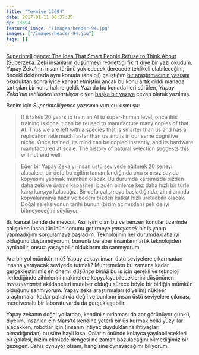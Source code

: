 ```yaml
---
title: "Yevmiye 13694"
date: 2017-01-11 00:37:35
dp: 13694
featured_image: "/images/header-94.jpg"
images: ["/images/header-94.jpg"]
tags: []
---
```




[Superintelligence: The Idea That Smart People Refuse to Think About](https://hackernoon.com/superintelligence-the-idea-that-smart-people-refuse-to-think-about-be9dae3b8d62?gi=230f62806c39) (Superzeka:
Zeki insanların düşünmeyi reddettiği fikir) diye bir yazı okudum. Yapay Zeka'nın
insan türünü yok edecek derecede tehlikeli olabileceğini, önceki doktorada aynı
konuda (analoji)
çalıştığım
[bir araştırmacının yazısını](http://www.foundalis.com/soc/why_no_more_Bongard.html) okuduktan
sonra iyice kanaat etmiştim ancak bu konu artık ciddi manada tartışılan bir konu
haline geldi. Yazı da bu konuda ileri sürülen, *Yapay Zeka'nın tehlikeleri
abartılıyor*
diyen [başka bir yazıya](http://idlewords.com/talks/superintelligence.htm) cevap
olarak yazılmış.

Benim için *Superintelligence* yazısının vurucu kısmı şu:

> If it takes 20 years to train an AI to super-human level, once this training
> is done it can be reused to manufacture many copies of that AI. Thus we are
> left with a species that is smarter than us and has a replication rate much
> faster than us and is in our same cognitive niche. Once trained, its mind can
> be copied instantly, and its hardware manufactured at scale. The history of
> natural selection suggests this will not end well.

> Eğer bir Yapay Zeka'yı insan üstü seviyede eğitmek 20 seneyi alacaksa, bir
> defa bu eğitim tamamlandığında onu sınırsız sayıda kopyasını yapmak mümkün
> olacak. Bu durumda karşımızda bizden daha zeki ve *üreme* kapasitesi bizden
> binlerce kez daha hızlı bir türle karşı karşıya kalacağız. Bir defa çalışmaya
> başladığında, zihni anında kopyalanmaya hazır ve bedeni bizden katkat hızlı
> üretilebilir olacak. Doğal seleksiyonun tarihi bunun (bizim açımızdan) pek de
> iyi bitmeyeceğini söylüyor.

Bu kanaat bende de mevcut. Asıl işim olan bu ve benzeri konular üzerinde
çalışırken insan türünün sonunu getirmeye *yarayacak* bir iş yapıp yapmadığımı
sorgulamaya başladım. Teknolojinin her durumda daha iyi olduğunu düşünmüyorum,
bununla beraber insanların artık teknolojiden ayrılabilir, onsuz yaşayabilir
olduklarını da sanmıyorum.

Ara bir yol mümkün mü? Yapay zekayı insan üstü seviyelere çıkarmadan insana
yarayacak seviyede tutmak? Muhtemelen bu zamana kadar gerçekleştirilmiş en
önemli *düşünce birliği* bu iş için gerekli ve teknoloji ilerlediğinde
zihinlerini makinelere kopyalayabileceklerini düşününen *transhumanist*
akıldaneleri muteber olduğu sürece böyle bir birliğin mümkün olduğunu
sanmıyorum. Yapay zeka araştırmaları (diyelim) nükleer araştırmalar kadar pahalı
da değil ve bunların insan üstü seviyelere çıkması, merdivenaltı bir
laboratuvarda da gerçekleşebilir.

Yapay zekanın doğal yollardan, kendini sınırlaması da zor görünüyor çünkü,
diyelim, insanlar için Mars'ta kendine yeterli bir üs kurmak belki yüzyıllar
alacakken, robotlar için (insanın ihtiyaç duyduklarına ihtiyaçları olmadığından)
bu süre hayli kısa. Onların önünde kolayca yayılabilecekleri bir galaksi, bizim
elimizde dengesi ne zaman bozulacağını bilmediğimiz bir gezegen. Bahis oynuyor
olsam, hangisine oynayacağımı biliyorum.





